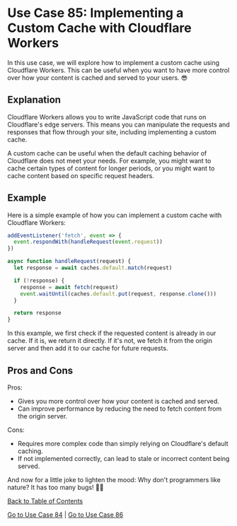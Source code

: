 # Use Case 85: Implementing a Custom Cache with Cloudflare Workers

In this use case, we will explore how to implement a custom cache using Cloudflare Workers. This can be useful when you want to have more control over how your content is cached and served to your users. 😎

## Explanation

Cloudflare Workers allows you to write JavaScript code that runs on Cloudflare's edge servers. This means you can manipulate the requests and responses that flow through your site, including implementing a custom cache.

A custom cache can be useful when the default caching behavior of Cloudflare does not meet your needs. For example, you might want to cache certain types of content for longer periods, or you might want to cache content based on specific request headers.

## Example

Here is a simple example of how you can implement a custom cache with Cloudflare Workers:

```javascript
addEventListener('fetch', event => {
  event.respondWith(handleRequest(event.request))
})

async function handleRequest(request) {
  let response = await caches.default.match(request)

  if (!response) {
    response = await fetch(request)
    event.waitUntil(caches.default.put(request, response.clone()))
  }

  return response
}
```

In this example, we first check if the requested content is already in our cache. If it is, we return it directly. If it's not, we fetch it from the origin server and then add it to our cache for future requests.

## Pros and Cons

Pros:
- Gives you more control over how your content is cached and served.
- Can improve performance by reducing the need to fetch content from the origin server.

Cons:
- Requires more complex code than simply relying on Cloudflare's default caching.
- If not implemented correctly, can lead to stale or incorrect content being served.

And now for a little joke to lighten the mood: Why don't programmers like nature? It has too many bugs! 🐛😂

[Back to Table of Contents](table_of_contents.md)

[Go to Use Case 84](use_case_84.md) | [Go to Use Case 86](use_case_86.md)